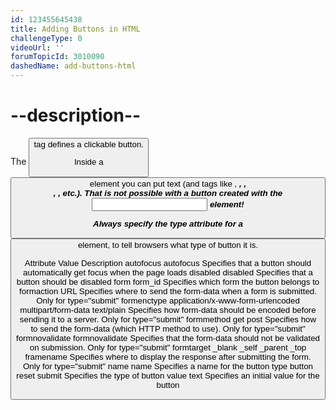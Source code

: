 ```yaml
---
id: 123455645438
title: Adding Buttons in HTML
challengeType: 0
videoUrl: ''
forumTopicId: 3010090
dashedName: add-buttons-html
---
```


# --description--
The <button> tag defines a clickable button.

Inside a <button> element you can put text (and tags like <i>, <b>, <strong>, <br>, <img>, etc.). That is not possible with a button created with the <input> element!

Always specify the type attribute for a <button> element, to tell browsers what type of button it is.

Attribute	Value	Description
autofocus	autofocus	Specifies that a button should automatically get focus when the page loads
disabled	disabled	Specifies that a button should be disabled
form	form_id	Specifies which form the button belongs to
formaction	URL	Specifies where to send the form-data when a form is submitted. Only for type="submit"
formenctype	application/x-www-form-urlencoded
multipart/form-data
text/plain	Specifies how form-data should be encoded before sending it to a server. Only for type="submit"
formmethod	get
post	Specifies how to send the form-data (which HTTP method to use). Only for type="submit"
formnovalidate	formnovalidate	Specifies that the form-data should not be validated on submission. Only for type="submit"
formtarget	_blank
_self
_parent
_top
framename	Specifies where to display the response after submitting the form. Only for type="submit"
name	name	Specifies a name for the button
type	button
reset
submit	Specifies the type of button
value	text	Specifies an initial value for the button